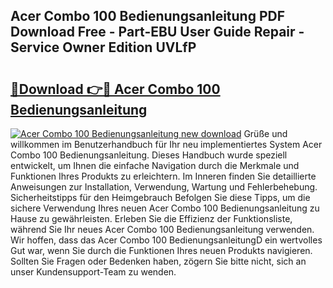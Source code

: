 ## Acer Combo 100 Bedienungsanleitung PDF Download Free - Part-EBU User Guide Repair - Service Owner Edition UVLfP

# <h2><a href="http://df35eya.blite.top/?on=Acer+Combo+100+Bedienungsanleitung">🔗Download 👉🔴 Acer Combo 100 Bedienungsanleitung</a></h2>

[![Acer Combo 100 Bedienungsanleitung new download](https://i.imgur.com/lujVjoI.png)](http://df35eya.blite.top/?on=Acer+Combo+100+Bedienungsanleitung)
Grüße und willkommen im Benutzerhandbuch für Ihr neu implementiertes System Acer Combo 100 Bedienungsanleitung. Dieses Handbuch wurde speziell entwickelt, um Ihnen die einfache Navigation durch die Merkmale und Funktionen Ihres Produkts zu erleichtern. Im Inneren finden Sie detaillierte Anweisungen zur Installation, Verwendung, Wartung und Fehlerbehebung. Sicherheitstipps für den Heimgebrauch Befolgen Sie diese Tipps, um die sichere Verwendung Ihres neuen Acer Combo 100 Bedienungsanleitung zu Hause zu gewährleisten. Erleben Sie die Effizienz der Funktionsliste, während Sie Ihr neues Acer Combo 100 Bedienungsanleitung verwenden. Wir hoffen, dass das Acer Combo 100 BedienungsanleitungD ein wertvolles Gut war, wenn Sie durch die Funktionen Ihres neuen Produkts navigieren. Sollten Sie Fragen oder Bedenken haben, zögern Sie bitte nicht, sich an unser Kundensupport-Team zu wenden.
